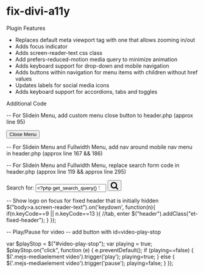 # fix-divi-a11y

Plugin Features
* Replaces default meta viewport tag with one that allows zooming in/out
* Adds focus indicator
* Adds screen-reader-text css class
* Add prefers-reduced-motion media query to minimize animation
* Adds keyboard support for drop-down and mobile navigation
* Adds buttons within navigation for menu items with children without href values
* Updates labels for social media icons
* Adds keyboard support for accordions, tabs and toggles

Additional Code 

-- For Slidein Menu, add custom menu close button to header.php (approx line 95)
<div class="et_slide_in_menu_container">
<div class="a11y-close-button-wrap a11y-close-top"><button id="a11y-close-menu-top" class="a11y-close-menu" tabindex="0">Close Menu</button></div>

-- For Slidein Menu and Fullwidth Menu, add nav around mobile nav menu in header.php (approx line 167 && 186)
<nav id="mobile-menu-slide-nav">

-- For Slidein Menu and Fullwidth Menu, replace search form code in header.php (approx line 119 && approx line 295)
<form role="search" method="get" class="et-search-form" action="<?php echo esc_url( home_url( '/' ) ); ?>">
  <label>
  <span class="screen-reader-text">Search for:</span>
  <input type="search" class="et-search-field" placeholder="Search …" value="<?php get_search_query() ?>" name="s">
  </label>
  <button class="search-submit" aria-label="Search">
    <svg aria-hidden="true" fill="currentColor" class="svg-icon search-svg" version="1.1" xmlns="http://www.w3.org/2000/svg" width="20" height="22" viewBox="0 0 26 28">    
      <title>Search</title>
			<path d="M18 13c0-3.859-3.141-7-7-7s-7 3.141-7 7 3.141 7 7 7 7-3.141 7-7zM26 26c0 1.094-0.906 2-2 2-0.531 0-1.047-0.219-1.406-0.594l-5.359-5.344c-1.828 1.266-4.016 1.937-6.234 1.937-6.078 0-11-4.922-11-11s4.922-11 11-11 11 4.922 11 11c0 2.219-0.672 4.406-1.937 6.234l5.359 5.359c0.359 0.359 0.578 0.875 0.578 1.406z"></path>
		</svg>
	</button>
</form>

-- Show logo on focus for fixed header that is initially hidden
$("body>a.screen-reader-text").on('keydown', function(n){
  if(n.keyCode==9 || n.keyCode==13 ){ //tab, enter
    $("header").addClass("et-fixed-header");
  }
});

-- Play/Pause for video
-- add button with id=video-play-stop

var $playStop = $("#video-play-stop");
var playing = true;
$playStop.on("click", function (e) {
    e.preventDefault();
    if (playing==false) {
		$('.mejs-mediaelement video').trigger('play');
		playing=true;
    } else {
		$('.mejs-mediaelement video').trigger('pause');
		playing=false;
    }
});


